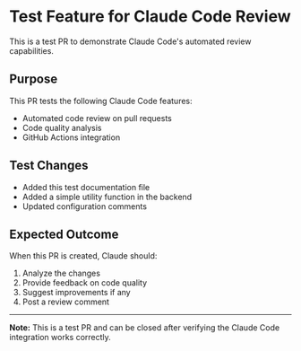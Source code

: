 # Test Feature for Claude Code Review

This is a test PR to demonstrate Claude Code's automated review capabilities.

## Purpose

This PR tests the following Claude Code features:
- Automated code review on pull requests
- Code quality analysis
- GitHub Actions integration

## Test Changes

- Added this test documentation file
- Added a simple utility function in the backend
- Updated configuration comments

## Expected Outcome

When this PR is created, Claude should:
1. Analyze the changes
2. Provide feedback on code quality
3. Suggest improvements if any
4. Post a review comment

---

**Note:** This is a test PR and can be closed after verifying the Claude Code integration works correctly.
